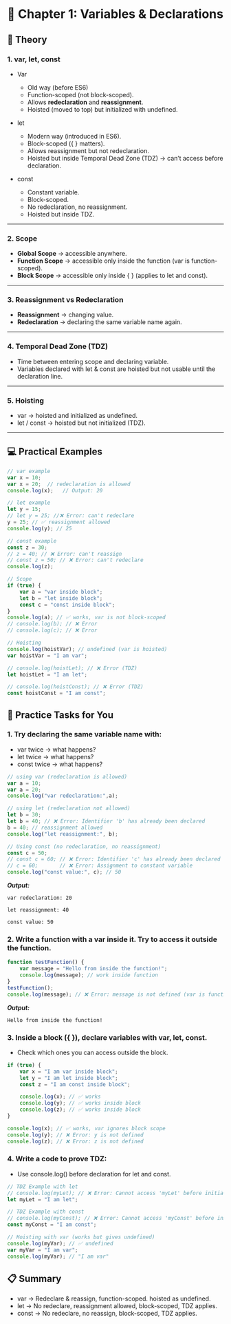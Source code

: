 # 🎯 Chapter 1: Variables & Declarations
## 📖 Theory
### 1. var, let, const
- Var
   - Old way (before ES6)
   - Function-scoped (not block-scoped).
   - Allows **redeclaration** and **reassignment**.
   - Hoisted (moved to top) but initialized with undefined.

- let
   - Modern way (introduced in ES6).
   - Block-scoped ({ } matters).
   - Allows reassignment but not redeclaration.
   - Hoisted but inside Temporal Dead Zone (TDZ) → can’t access before declaration.

- const
   - Constant variable.
   - Block-scoped.
   - No redeclaration, no reassignment.
   - Hoisted but inside TDZ.
<hr>

### 2. Scope
- **Global Scope** → accessible anywhere.
- **Function Scope** → accessible only inside the function (var is function-scoped).
- **Block Scope** → accessible only inside { } (applies to let and const).
<hr>

### 3. Reassignment vs Redeclaration
- **Reassignment** → changing value.
- **Redeclaration** → declaring the same variable name again.
<hr>

### 4. Temporal Dead Zone (TDZ)
- Time between entering scope and declaring variable.
- Variables declared with let & const are hoisted but not usable until the declaration line.
<hr>

### 5. Hoisting
- var → hoisted and initialized as undefined.
- let / const → hoisted but not initialized (TDZ).
<hr>

## 💻 Practical Examples
```js
// var example
var x = 10;
var x = 20;  // redeclaration is allowed
console.log(x);   // Output: 20

// let example
let y = 15;
// let y = 25; //❌ Error: can't redeclare
y = 25; // ✅ reassignment allowed
console.log(y); // 25

// const example
const z = 30;
// z = 40; // ❌ Error: can't reassign
// const z = 50; // ❌ Error: can't redeclare
console.log(z);

// Scope
if (true) {
    var a = "var inside block";
    let b = "let inside block";
    const c = "const inside block";
}
console.log(a); // ✅ works, var is not block-scoped
// console.log(b); // ❌ Error
// console.log(c); // ❌ Error

// Hoisting
console.log(hoistVar); // undefined (var is hoisted)
var hoistVar = "I am var";

// console.log(hoistLet); // ❌ Error (TDZ)
let hoistLet = "I am let";

// console.log(hoistConst); // ❌ Error (TDZ)
const hoistConst = "I am const";

```
## 📝 Practice Tasks for You
### 1. Try declaring the same variable name with:
- var twice → what happens?
- let twice → what happens?
- const twice → what happens?
  
```js
// using var (redeclaration is allowed)
var a = 10;
var a = 20;
console.log("var redeclaration:",a);

// using let (redeclaration not allowed)
let b = 30;
let b = 40; // ❌ Error: Identifier 'b' has already been declared
b = 40; // reassignment allowed
console.log("let reassignment:", b);

// Using const (no redeclaration, no reassignment)
const c = 50;
// const c = 60; // ❌ Error: Identifier 'c' has already been declared
// c = 60;       // ❌ Error: Assignment to constant variable
console.log("const value:", c); // 50

```
***Output:***
```
var redeclaration: 20

let reassignment: 40

const value: 50

```

### 2. Write a function with a var inside it. Try to access it outside the function.

```js
function testFunction() {
    var message = "Hello from inside the function!";
    console.log(message); // work inside function
}
testFunction();
console.log(message); // ❌ Error: message is not defined (var is function-scoped)

```
***Output:***
```
Hello from inside the function!
```
### 3. Inside a block ({ }), declare variables with var, let, const.
- Check which ones you can access outside the block.

```js
if (true) {
    var x = "I am var inside block";
    let y = "I am let inside block";
    const z = "I am const inside block";

    console.log(x); // ✅ works
    console.log(y); // ✅ works inside block
    console.log(z); // ✅ works inside block
}

console.log(x); // ✅ works, var ignores block scope
console.log(y); // ❌ Error: y is not defined
console.log(z); // ❌ Error: z is not defined

```

### 4. Write a code to prove TDZ:
- Use console.log() before declaration for let and const.

```js
// TDZ Example with let
// console.log(myLet); // ❌ Error: Cannot access 'myLet' before initialization
let myLet = "I am let";

// TDZ Example with const
// console.log(myConst); // ❌ Error: Cannot access 'myConst' before initialization
const myConst = "I am const";

// Hoisting with var (works but gives undefined)
console.log(myVar); // ✅ undefined
var myVar = "I am var";
console.log(myVar); // "I am var"
```

## 📋 Summary
- var → Redeclare & reassign, function-scoped. hoisted as undefined.
- let → No redeclare, reassignment allowed, block-scoped, TDZ applies.
- const → No redeclare, no reassign, block-scoped, TDZ applies.
